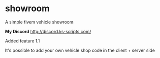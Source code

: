 # showroom
A simple fivem vehicle showroom

**My Discord**
http://discord.ks-scripts.com/

Added feature 1.1

It's possible to add your own vehicle shop code in the client + server side
